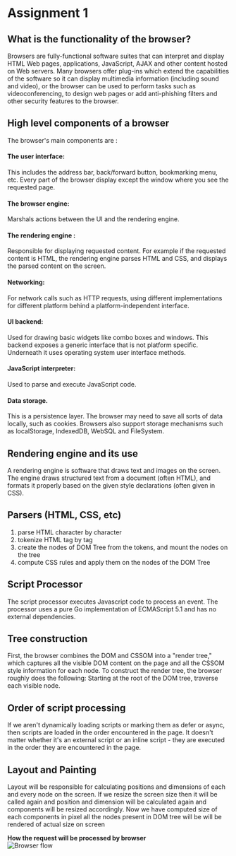 # Assignment 1



## What is the functionality of the browser?
Browsers are fully-functional software suites that can interpret and display HTML Web pages, applications, JavaScript, AJAX and other content hosted on Web servers. Many browsers offer plug-ins which extend the capabilities of the software so it can display multimedia information (including sound and video), or the browser can be used to perform tasks such as videoconferencing, to design web pages or add anti-phishing filters and other security features to the browser.

## High level components of a browser
The browser's main components are :

#### The user interface:

This includes the address bar, back/forward button, bookmarking menu, etc. Every part of the browser display except the window where you see the requested page.

#### The browser engine: 
Marshals actions between the UI and the rendering engine.

#### The rendering engine :

Responsible for displaying requested content. For example if the requested content is HTML, the rendering engine parses HTML and CSS, and displays the parsed content on the screen.

#### Networking:

For network calls such as HTTP requests, using different implementations for different platform behind a platform-independent interface.

#### UI backend:

Used for drawing basic widgets like combo boxes and windows. This backend exposes a generic interface that is not platform specific. Underneath it uses operating system user interface methods.

#### JavaScript interpreter:

Used to parse and execute JavaScript code.

#### Data storage.

This is a persistence layer. The browser may need to save all sorts of data locally, such as cookies. Browsers also support storage mechanisms such as localStorage, IndexedDB, WebSQL and FileSystem.

## Rendering engine and its use
A rendering engine is software that draws text and images on the screen. The engine draws structured text from a document (often HTML), and formats it properly based on the given style declarations (often given in CSS).

## Parsers (HTML, CSS, etc)
1. parse HTML character by character
2. tokenize HTML tag by tag
3. create the nodes of DOM Tree from the tokens, and mount the nodes on the tree
4. compute CSS rules and apply them on the nodes of the DOM Tree

## Script Processor
The script processor executes Javascript code to process an event. The processor uses a pure Go implementation of ECMAScript 5.1 and has no external dependencies.

## Tree construction
First, the browser combines the DOM and CSSOM into a "render tree," which captures all the visible DOM content on the page and all the CSSOM style information for each node. To construct the render tree, the browser roughly does the following: Starting at the root of the DOM tree, traverse each visible node.
## Order of script processing
If we aren't dynamically loading scripts or marking them as defer or async, then scripts are loaded in the order encountered in the page. It doesn't matter whether it's an external script or an inline script - they are executed in the order they are encountered in the page.
## Layout and Painting
Layout will be responsible for calculating positions and dimensions of each and every node on the screen. If we resize the screen size then it will be called again and position and dimension will be calculated again and components will be resized accordingly. Now we have computed size of each components in pixel all the nodes present in DOM tree will be will be rendered of actual size on screen

**How the request will be processed by browser**<br> 
![Browser flow](https://939506.smushcdn.com/2600043/wp-content/uploads/2019/07/Typical-Block-Diagarm-Showing-Rendering-Process-Web-Browsers.gif?lossy=0&strip=1&webp=1)
